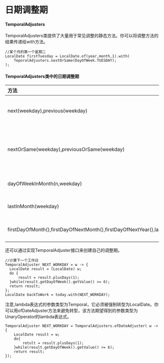 # 日期调整期

#### TemporalAdjusters

TemporalAdjusters类提供了大量用于常见调整的静态方法。你可以将调整方法的结果传递给with方法。

```text
//某个月的第一个星期二
LocalDate firstTuesday = LocalDate.of(year,month,1).with(
    TeporalAdjusters.nextOrSame(DayOfWeek.TUESDAY);
);
```

#### TemporalAdjusters类中的日期调整期

| 方法 | 描述 |
| :--- | :--- |
| next\(weekday\),previous\(weekday\) | 下一个或上一个给定的星期日期 |
| nextOrSame\(weekday\),previousOrSame\(weekday\) | 从给定的星期开始的下一个或上一个给定的星期日期 |
| dayOfWeekInMonth\(n,weekday\) | 月份中的第n个wekkday |
| lastInMonth\(weekday\) | 月份中的最后一个weekday |
| firstDayOfMonth\(\),firstDayOfNextMonth\(\),firstDayOfNextYear\(\),lastDayOfMonth\(\),lastDayOfYear\(\) | 方法名所描述的日期 |

还可以通过实现TemporalAdjuster接口来创建自己的调整期。

```text
//计算下一个工作日
TemporalAdjuster NEXT_WORKDAY = w -> {
  LocalDate result = (LocalDate) w;
  do {
      result = result.plusDays(1);
  }while(result.getDayOfWeek().getValue() >= 6);
  return result;
};
LocalDate backToWork = today.with(NEXT_WORKDAY);
```

注意,lambda表达式的参数类型为Temporal，它必须被强制转型为LocalDate。你可以用ofDateAdjuster方法来避免转型，该方法期望得到的参数类型为UnaryOperator的lambda表达式。

```text
TemporalAdjuster NEXT_WORKDAY = TemporalAdjusters.ofDateAdjuster( w -> {
    LocalDate result = w;
    do{
        retult = result.plusDays(1);
    }while(result.getDayOfWeek().getValue() >= 6);
    return result;
});
```

